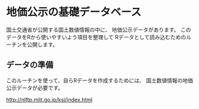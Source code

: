 # 地価公示の基礎データベース

国土交通省が公開する国土数値情報の中に、
地価公示データがあります。
このデータをRから使いやすいよう項目を整理して
Rデータとして読み込むためのルーチンを公開します。

## データの準備

このルーチンを使って、自らRデータを作成するためには、
国土数値情報の地価公示データが必要です。

http://nlftp.mlit.go.jp/ksj/index.html

